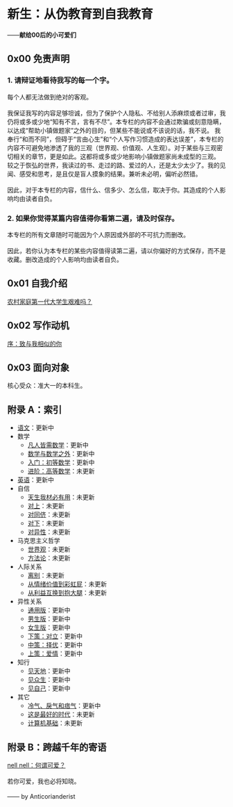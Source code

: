 # 新生：从伪教育到自我教育

——**献给00后的小可爱们**

## 0x00 免责声明

### 1. 请辩证地看待我写的每一个字。

每个人都无法做到绝对的客观。
<br/><br/>
我保证我写的内容足够坦诚，但为了保护个人隐私、不给别人添麻烦或者过审，我仍将或多或少地“知有不言，言有不尽”。本专栏的内容不会通过欺骗或刻意隐瞒，以达成“帮助小镇做题家”之外的目的，但某些不能说或不该说的话，我不说。
我奉行“和而不同”，但碍于“言由心生”和“个人写作习惯造成的表达误差”，本专栏的内容不可避免地渗透了我的三观（世界观、价值观、人生观）。对于某些与三观密切相关的章节，更是如此。这都将或多或少地影响小镇做题家尚未成型的三观。
较之于恢弘的世界，我读过的书、走过的路、爱过的人，还是太少太少了。我的见闻、感受和思考，是且仅是盲人摸象的结果。兼听未必明，偏听必然错。
<br/><br/>
因此，对于本专栏的内容，信什么、信多少、怎么信，取决于你。其造成的个人影响均由读者自负。

### 2. 如果你觉得某篇内容值得你看第二遍，请及时保存。

本专栏的所有文章随时可能因为个人原因或外部的不可抗力而删改。
<br/><br/>
因此，若你认为本专栏的某些内容值得读第二遍，请以你偏好的方式保存，而不是收藏。删改造成的个人影响均由读者自负。

## 0x01 自我介绍

[农村家庭第一代大学生艰难吗？](https://www.zhihu.com/question/475013092/answer/2334857449)

## 0x02 写作动机

[序：致与我相似的你](https://zhuanlan.zhihu.com/p/524257404)

## 0x03 面向对象

核心受众：准大一的本科生。

## 附录 A：索引
+ [语文](https://github.com/Anticorianderist/de-vegetable/blob/main/%E9%98%85%E8%AF%BB%E7%90%86%E8%A7%A3.md)：更新中
+ 数学
  + [凡人皆需数学](https://github.com/Anticorianderist/de-vegetable/blob/main/%E5%87%A1%E4%BA%BA%E7%9A%86%E9%9C%80%E6%95%B0%E5%AD%A6.md)：更新中
  + [数学与数学之外](https://github.com/Anticorianderist/de-vegetable/blob/main/%E6%95%B0%E5%AD%A6%E4%B8%8E%E6%95%B0%E5%AD%A6%E4%B9%8B%E5%A4%96.md)：更新中
  + [入门：初等数学](https://github.com/Anticorianderist/de-vegetable/blob/main/%E6%9C%AA%E6%9B%BE%E8%AE%BE%E6%83%B3%E7%9A%84%E6%95%B0%E5%AD%A6%EF%BC%88%E5%B0%8F%E9%95%87%E9%94%99%E9%A2%98%E6%9C%AC%E7%89%88%EF%BC%89.md)：更新中
  + [进阶：高等数学]()：未更新
+ [英语](https://github.com/Anticorianderist/de-vegetable/blob/main/%E8%8B%B1%E8%AF%AD.md)：更新中
+ 自信
  + [天生我材必有用]()：未更新
  + [对上]()：未更新
  + [对同侪]()：未更新
  + [对下]()：未更新
  + [对异性]()：未更新
+ 马克思主义哲学
  + [世界观]()：未更新
  + [方法论]()：未更新
+ 人际关系
  + [离别]()：未更新
  + [从情绪价值到彩虹屁]()：未更新
  + [从利益互换到抱大腿]()：未更新
+ 异性关系
  + [通用版](https://github.com/Anticorianderist/de-vegetable/blob/main/%E5%BC%82%E6%80%A7%E5%85%B3%E7%B3%BB%EF%BC%9A%E9%80%9A%E7%94%A8%E7%89%88.md)：更新中
  + [男生版](https://github.com/Anticorianderist/de-vegetable/blob/main/%E5%BC%82%E6%80%A7%E5%85%B3%E7%B3%BB%EF%BC%9A%E7%94%B7%E7%94%9F%E7%89%88.md)：更新中
  + [女生版](https://github.com/Anticorianderist/de-vegetable/blob/main/%E5%BC%82%E6%80%A7%E5%85%B3%E7%B3%BB%EF%BC%9A%E5%A5%B3%E7%94%9F%E7%89%88.md)：更新中
  + [下策：对立](https://github.com/Anticorianderist/de-vegetable/blob/main/%E5%BC%82%E6%80%A7%E5%85%B3%E7%B3%BB%EF%BC%88%E4%B8%8B%E7%AD%96%EF%BC%89%EF%BC%9A%E5%AF%B9%E7%AB%8B.md)：更新中
  + [中策：择优](https://github.com/Anticorianderist/de-vegetable/blob/main/%E5%BC%82%E6%80%A7%E5%85%B3%E7%B3%BB%EF%BC%88%E4%B8%AD%E7%AD%96%EF%BC%89%EF%BC%9A%E6%8B%A9%E4%BC%98.md)：更新中
  + [上策：爱情](https://github.com/Anticorianderist/de-vegetable/blob/main/%E5%BC%82%E6%80%A7%E5%85%B3%E7%B3%BB%EF%BC%88%E4%B8%8A%E7%AD%96%EF%BC%89%EF%BC%9A%E7%88%B1%E6%83%85.md)：更新中
+ 知行
  + [见天地](https://github.com/Anticorianderist/de-vegetable/blob/main/%E7%9F%A5%E8%A1%8C%EF%BC%881%EF%BC%89%EF%BC%9A%E8%A7%81%E5%A4%A9%E5%9C%B0.md)：更新中
  + [见众生](https://github.com/Anticorianderist/de-vegetable/blob/main/%E7%9F%A5%E8%A1%8C%EF%BC%882%EF%BC%89%EF%BC%9A%E8%A7%81%E4%BC%97%E7%94%9F.md)：更新中
  + [见自己](https://github.com/Anticorianderist/de-vegetable/blob/main/%E7%9F%A5%E8%A1%8C%EF%BC%883%EF%BC%89%EF%BC%9A%E8%A7%81%E8%87%AA%E5%B7%B1.md)：更新中
+ 其它
  + [冷气、戾气和痞气](https://github.com/Anticorianderist/de-vegetable/blob/main/%E5%86%B7%E6%B0%94%E3%80%81%E6%88%BE%E6%B0%94%E4%B8%8E%E7%97%9E%E6%B0%94.md)：更新中
  + [这是最好的时代]()：未更新
  + [计算机基础]()：未更新
  
## 附录 B：跨越千年的寄语

[nell nell：何谓可爱？](https://www.zhihu.com/question/449268589/answer/1812970902)
<br/><br/>
若你可爱，我也必将知晓。
<br/><br/>
—— by Anticorianderist




